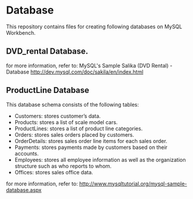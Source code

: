 # Database

This repository contains files for creating following databases on MySQL Workbench.

## DVD_rental Database.
for more information, refer to:
MySQL's Sample Salika (DVD Rental) - Database 
http://dev.mysql.com/doc/sakila/en/index.html

## ProductLine Database
This database schema consists of the following tables:

- Customers: stores customer’s data.
- Products: stores a list of scale model cars.
- ProductLines: stores a list of product line categories.
- Orders: stores sales orders placed by customers.
- OrderDetails: stores sales order line items for each sales order.
- Payments: stores payments made by customers based on their accounts.
- Employees: stores all employee information as well as the organization structure such as who reports to whom.
- Offices: stores sales office data.

for more  information, refer to:
http://www.mysqltutorial.org/mysql-sample-database.aspx

 
